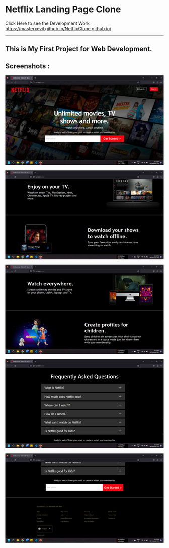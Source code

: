 # Netflix Landing Page Clone

Click Here to see the Development Work 
https://masterxevil.github.io/NetflixClone.github.io/

---

This is My First Project for Web Development. 
---
## Screenshots :

<img src="README Images/img1.png" alt="First Page"><br>

<img src="README Images/img2.png" alt="First Page"><br>

<img src="README Images/img3.png" alt="First Page"><br>

<img src="README Images/img4.png" alt="First Page"><br>

<img src="README Images/img5.png" alt="First Page">
